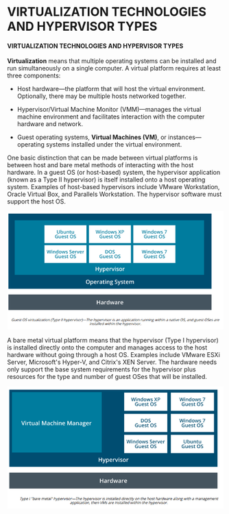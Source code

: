 # VIRTUALIZATION TECHNOLOGIES AND HYPERVISOR TYPES

#### VIRTUALIZATION TECHNOLOGIES AND HYPERVISOR TYPES

**Virtualization** means that multiple operating systems can be installed and run simultaneously on a single computer. A virtual platform requires at least three components:

  
-   Host hardware—the platform that will host the virtual environment. Optionally, there may be multiple hosts networked together.
  
-   Hypervisor/Virtual Machine Monitor (VMM)—manages the virtual machine environment and facilitates interaction with the computer hardware and network.
  
-   Guest operating systems, **Virtual Machines (VM)**, or instances—operating systems installed under the virtual environment.
  

One basic distinction that can be made between virtual platforms is between host and bare metal methods of interacting with the host hardware. In a guest OS (or host-based) system, the hypervisor application (known as a Type II hypervisor) is itself installed onto a host operating system. Examples of host-based hypervisors include VMware Workstation, Oracle Virtual Box, and Parallels Workstation. The hypervisor software must support the host OS.

![](./img/vm1.png)

A bare metal virtual platform means that the hypervisor (Type I hypervisor) is installed directly onto the computer and manages access to the host hardware without going through a host OS. Examples include VMware ESXi Server, Microsoft's Hyper-V, and Citrix's XEN Server. The hardware needs only support the base system requirements for the hypervisor plus resources for the type and number of guest OSes that will be installed.

![](./img/vm2.png)
